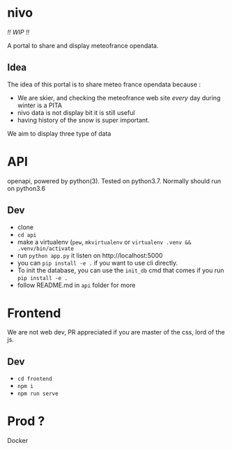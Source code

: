 # nivo

*!! WIP !!*

A portal to share and display meteofrance opendata.

## Idea

The idea of this portal is to share meteo france opendata because :

* We are skier, and checking the meteofrance web site _every_ day during winter is a PITA
* nivo data is not display bit it is still useful
* having history of the snow is super important.

We aim to display three type of data


# API

openapi, powered by python(3). Tested on python3.7. Normally should run on python3.6

## Dev

* clone
* `cd api`
* make a virtualenv (`pew`, `mkvirtualenv` or `virtualenv .venv && .venv/bin/activate`
* run `python app.py` it listen on http://localhost:5000
* you can `pip install -e .` if you want to use cli directly.
* To init the database, you can use the `init_db` cmd that comes if you run `pip install -e .`
* follow README.md in `api` folder for more


# Frontend

We are not web dev, PR appreciated if you are master of the css, lord of the js.

## Dev

* `cd frontend`
* `npm i`
* `npm run serve`


# Prod ?

Docker
